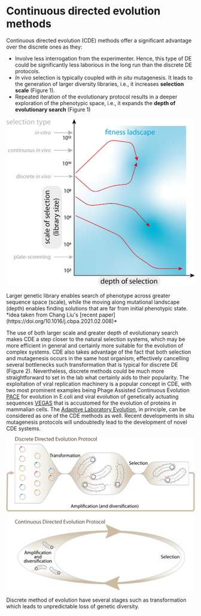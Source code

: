 # Continuous directed evolution methods

Continuous directed evolution (CDE) methods offer a significant advantage over the discrete ones as they:

- Involve less interrogation from the experimenter. Hence, this type of DE could be significantly less laborious in the long run than the discrete DE protocols.
- *In vivo* selection is typically coupled with *in situ* mutagenesis. It leads to the generation of larger diversity libraries, i.e., it increases **selection scale** (Figure 1).
- Repeated iteration of the evolutionary protocol results in a deeper exploration of the phenotypic space, i.e., it expands the **depth of evolutionary search** (Figure 1)

![cons_vs_discrete](img/cont_vs_descrete_depth.png)
<figcaption>Larger genetic library enables search of phenotype across greater sequence space (scale), while the moving along mutational landscape (depth) enables finding solutions that are far from initial phenotypic state.</figcaption>
*idea taken from Chang Liu's [recent paper](https://doi.org/10.1016/j.cbpa.2021.02.008)*

The use of both larger scale and greater depth of evolutionary search makes CDE a step closer to the natural selection systems, which may be more efficient in general and certainly more suitable for the evolution of complex systems. CDE also takes advantage of the fact that both selection and mutagenesis occurs in the same host organism, effectively cancelling several bottlenecks such transformation that is typical for discrete DE (Figure 2). Nevertheless, discrete methods could be much more straightforward to set in the lab what certainly aids to their popularity. The exploitation of viral replication machinery is a popular concept in CDE, with two most prominent examples being Phage Assisted Continuous Evolution [PACE](PACE_PANCE.md) for evolution in E.coli and viral evolution of genetically actuating sequences [VEGAS](https://www.sciencedirect.com/science/article/pii/S0092867419306221) that is accustomed for the evolution of proteins in mammalian cells. The [Adaptive Laboratory Evolution](ALE.md), in principle, can be considered as one of the CDE methods as well. Recent developments in situ mutagenesis protocols will undoubtedly lead to the development of novel CDE systems.

![cons_vs_discrete](img/cont_vs_descrete.png)
<figcaption>Discrete method of evolution have several stages such as transformation which leads to unpredictable loss of genetic diversity.</figcaption>


